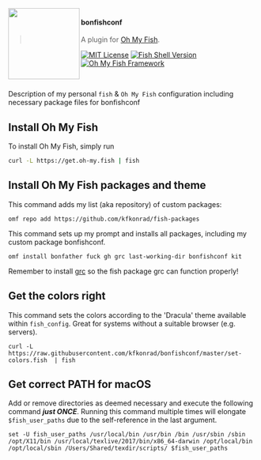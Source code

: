 <img src="https://cdn.rawgit.com/oh-my-fish/oh-my-fish/e4f1c2e0219a17e2c748b824004c8d0b38055c16/docs/logo.svg" align="left" width="144px" height="144px"/>

#### bonfishconf
> A plugin for [Oh My Fish](https://github.com/oh-my-fish/oh-my-fish).

[![MIT License](https://img.shields.io/badge/license-MIT-007EC7.svg?style=flat-square)](/LICENSE)
[![Fish Shell Version](https://img.shields.io/badge/fish-v2.2.0-007EC7.svg?style=flat-square)](https://fishshell.com)
[![Oh My Fish Framework](https://img.shields.io/badge/Oh%20My%20Fish-Framework-007EC7.svg?style=flat-square)](https://www.github.com/oh-my-fish/oh-my-fish)

<br/>

Description of my personal `fish` &amp; `Oh My Fish` configuration including necessary package files for bonfishconf

## Install Oh My Fish
To install Oh My Fish, simply run
```sh
curl -L https://get.oh-my.fish | fish
```

## Install Oh My Fish packages and theme
This command adds my list (aka repository) of custom packages:
```fish
omf repo add https://github.com/kfkonrad/fish-packages
```
This command sets up my prompt and installs all packages, including my custom package bonfishconf.
```fish
omf install bonfather fuck gh grc last-working-dir bonfishconf kit
```
Remember to install [grc](http://kassiopeia.juls.savba.sk/~garabik/software/grc.html) so the fish package grc can function properly!

## Get the colors right
This command sets the colors according to the 'Dracula' theme available within `fish_config`. Great for systems without a suitable browser (e.g. servers).
```fish
curl -L https://raw.githubusercontent.com/kfkonrad/bonfishconf/master/set-colors.fish  | fish
```

## Get correct PATH for macOS
Add or remove directories as deemed necessary and execute the following command ***just ONCE***. Running this command multiple times will elongate `$fish_user_paths` due to the self-reference in the last argument.
```fish
set -U fish_user_paths /usr/local/bin /usr/bin /bin /usr/sbin /sbin /opt/X11/bin /usr/local/texlive/2017/bin/x86_64-darwin /opt/local/bin /opt/local/sbin /Users/Shared/texdir/scripts/ $fish_user_paths
```
